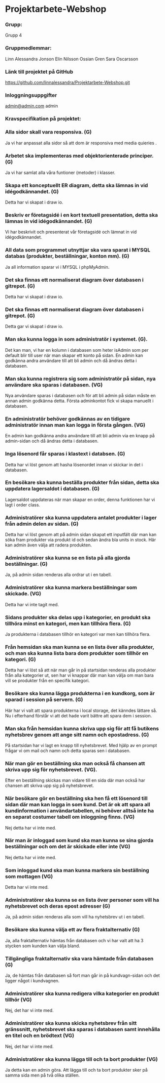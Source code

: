 # Projektarbete-Webshop

### Grupp: 
Grupp 4

### Gruppmedlemmar: 
Linn Alessandra Jonson
Elin Nilsson
Ossian Gren
Sara Oscarsson

### Länk till projektet på GitHub
https://github.com/linnalessandra/Projektarbete-Webshop.git

### Inloggningsuppgifter
admin@admin.com
admin

### Kravspecifikation på projektet:

### Alla sidor skall vara responsiva. (G)
Ja vi har anpassat alla sidor så att dom är responsiva med media quieries .

### Arbetet ska implementeras med objektorienterade principer. (G)
Ja vi har samlat alla våra funtioner (metoder) i klasser.

### Skapa ett konceptuellt ER diagram, detta ska lämnas in vid idégodkännandet. (G)
Detta har vi skapat i draw io.

### Beskriv er företagsidé i en kort textuell presentation, detta ska lämnas in vid idégodkännandet. (G)
Vi har beskrivit och presenterat vår företagsidé och lämnat in vid idégodkännandet.

### All data som programmet utnyttjar ska vara sparat i MYSQL databas (produkter, beställningar, konton mm). (G)
Ja all information sparar vi i MYSQL i phpMyAdmin.

### Det ska finnas ett normaliserat diagram över databasen i gitrepot. (G)
Detta har vi skapat i draw io. 

### Det ska finnas ett normaliserat diagram över databasen i gitrepot. (G)
Detta gar vi skapat i draw io.

### Man ska kunna logga in som administratör i systemet. (G).
Det kan man, vi har en kolumn i databasen som heter isAdmin som per default blir till user när man skapar ett konto på sidan. En admin kan godkänna andra användare till att bli admin och då ändras detta i databasen.

### Man ska kunna registrera sig som administratör på sidan, nya användare ska sparas i databasen. (VG)
Nya användare sparas i databasen och för att bli admin på sidan måste en annan admin godkänna detta. Första adminkontot fick vi skapa manuellt i databasen.

### En administratör behöver godkännas av en tidigare administratör innan man kan logga in första gången. (VG)
En admin kan godkänna andra användare till att bli admin via en knapp på admin-sidan och då ändras detta i databasen.

### Inga lösenord får sparas i klastext i databsen. (G)
Detta har vi löst genom att hasha lösenordet innan vi skickar in det i databasen.

### En besökare ska kunna beställa produkter från sidan, detta ska uppdatera lagersaldot i databasen. (G)
Lagersaldot uppdateras när man skapar en order, denna funktionen har vi lagt i order class.

### Administratörer ska kunna uppdatera antalet produkter i lager från admin delen av sidan. (G)
Detta har vi löst genom att på admin sidan skapat ett inputfält där man kan söka fram produkter via produkt id och sedan ändra bla units in stock. Här kan admin även välja att radera produkten. 

### Administratörer ska kunna se en lista på alla gjorda beställningar. (G)
Ja, på admin sidan renderas alla ordrar ut i en tabell.

### Administratörer ska kunna markera beställningar som skickade. (VG)
Detta har vi inte tagit med. 

### Sidans produkter ska delas upp i kategorier, en produkt ska tillhöra minst en kategori, men kan tillhöra flera. (G)
Ja produkterna i databasen tillhör en kategori var men kan tillhöra flera.

### Från hemsidan ska man kunna se en lista över alla produkter, och man ska kunna lista bara dom produkter som tillhör en kategori. (G)
Detta har vi löst så att när man går in på startsidan renderas alla produkter från alla kategorier ut, sen har vi knappar där man kan välja om man bara vill se produkter från en specifik kategori.

### Besökare ska kunna lägga produkterna i en kundkorg, som är sparad i session på servern. (G)
Här har vi valt att spara produkterna i local storage, det känndes lättare så. 
Nu i efterhand förstår vi att det hade varit bättre att spara dem i session.

### Man ska från hemsidan kunna skriva upp sig för att få butikens nyhetsbrev genom att ange sitt namn och epostadress. (G)
På startsidan har vi lagt en knapp till nyhetsbrevet. Med hjälp av en prompt 
frågar vi om mail och namn och detta sparas sen i databasen.


### När man gör en beställning ska man också få chansen att skriva upp sig för nyhetsbrevet. (VG).
Efter en beställning skickas man vidare till en sida där man också har 
chansen att skriva upp sig på nyhetsbrevet.

### När besökare gör en beställning ska hen få ett lösenord till sidan där man kan logga in som kund. Det är ok att spara all kundinformation i användartabellen, ni behöver alltså inte ha en separat costumer tabell om inloggning finns. (VG)
Nej detta har vi inte med.

### När man är inloggad som kund ska man kunna se sina gjorda beställningar och om det är skickade eller inte (VG)
Nej detta har vi inte med.

### Som inloggad kund ska man kunna markera sin beställning som mottagen (VG)
Detta har vi inte med.

### Administratörer ska kunna se en lista över personer som vill ha nyhetsbrevet och deras epost adresser (G)
Ja, på admin sidan renderas alla som vill ha nyhetsbrev ut i en tabell.

### Besökare ska kunna välja ett av flera fraktalternativ (G)
Ja, alla fraktalternativ hämtas från databasen och vi har valt att ha 3 stycken som kunden kan välja bland.

### Tillgängliga fraktalternativ ska vara hämtade från databasen (G)
Ja, de hämtas från databasen så fort man går in på kundvagn-sidan och det ligger något i kundvagnen.

### Administratörer ska kunna redigera vilka kategorier en produkt tillhör (VG)
Nej, det har vi inte med.

### Administratörer ska kunna skicka nyhetsbrev från sitt gränssnitt, nyhetsbrevet ska sparas i databasen samt innehålla en titel och en brödtext (VG)
Nej, det har vi inte med.

### Administratörer ska kunna lägga till och ta bort produkter (VG)
Ja detta kan en admin göra. Att lägga till och ta bort produkter sker på samma sida men på två olika ställen.


